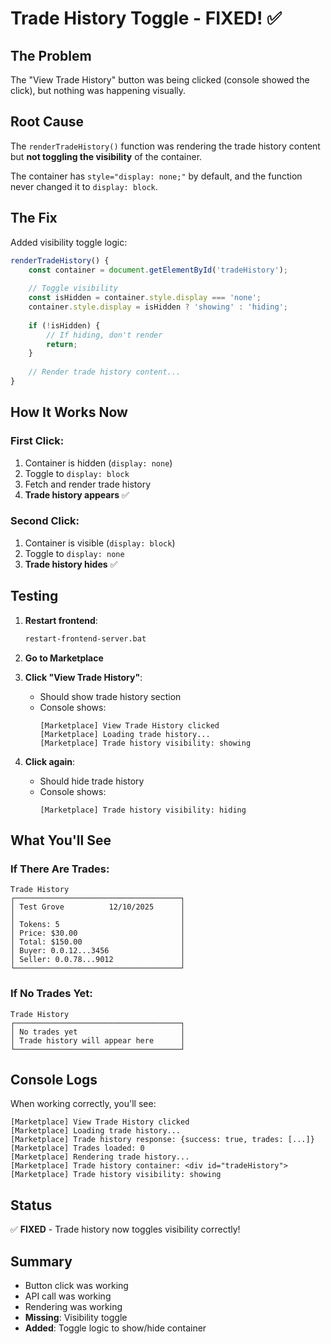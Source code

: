 # Trade History Toggle - FIXED! ✅

## The Problem
The "View Trade History" button was being clicked (console showed the click), but nothing was happening visually.

## Root Cause
The `renderTradeHistory()` function was rendering the trade history content but **not toggling the visibility** of the container.

The container has `style="display: none;"` by default, and the function never changed it to `display: block`.

## The Fix

Added visibility toggle logic:

```javascript
renderTradeHistory() {
    const container = document.getElementById('tradeHistory');
    
    // Toggle visibility
    const isHidden = container.style.display === 'none';
    container.style.display = isHidden ? 'showing' : 'hiding';
    
    if (!isHidden) {
        // If hiding, don't render
        return;
    }
    
    // Render trade history content...
}
```

## How It Works Now

### First Click:
1. Container is hidden (`display: none`)
2. Toggle to `display: block`
3. Fetch and render trade history
4. **Trade history appears** ✅

### Second Click:
1. Container is visible (`display: block`)
2. Toggle to `display: none`
3. **Trade history hides** ✅

## Testing

1. **Restart frontend**:
   ```bash
   restart-frontend-server.bat
   ```

2. **Go to Marketplace**

3. **Click "View Trade History"**:
   - Should show trade history section
   - Console shows:
     ```
     [Marketplace] View Trade History clicked
     [Marketplace] Loading trade history...
     [Marketplace] Trade history visibility: showing
     ```

4. **Click again**:
   - Should hide trade history
   - Console shows:
     ```
     [Marketplace] Trade history visibility: hiding
     ```

## What You'll See

### If There Are Trades:
```
Trade History
┌─────────────────────────────────────┐
│ Test Grove          12/10/2025      │
│                                     │
│ Tokens: 5                           │
│ Price: $30.00                       │
│ Total: $150.00                      │
│ Buyer: 0.0.12...3456                │
│ Seller: 0.0.78...9012               │
└─────────────────────────────────────┘
```

### If No Trades Yet:
```
Trade History
┌─────────────────────────────────────┐
│ No trades yet                       │
│ Trade history will appear here      │
└─────────────────────────────────────┘
```

## Console Logs

When working correctly, you'll see:
```
[Marketplace] View Trade History clicked
[Marketplace] Loading trade history...
[Marketplace] Trade history response: {success: true, trades: [...]}
[Marketplace] Trades loaded: 0
[Marketplace] Rendering trade history...
[Marketplace] Trade history container: <div id="tradeHistory">
[Marketplace] Trade history visibility: showing
```

## Status
✅ **FIXED** - Trade history now toggles visibility correctly!

## Summary
- Button click was working
- API call was working
- Rendering was working
- **Missing**: Visibility toggle
- **Added**: Toggle logic to show/hide container
